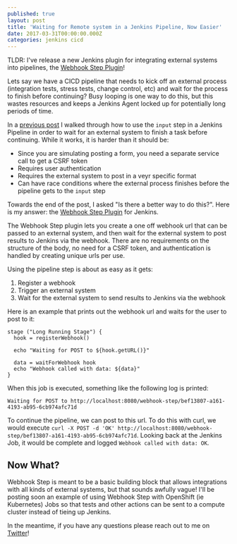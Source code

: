 ```yaml
---
published: true
layout: post
title: 'Waiting for Remote system in a Jenkins Pipeline, Now Easier'
date: 2017-03-31T00:00:00.000Z
categories: jenkins cicd
---
```

TLDR: I've release a new Jenkins plugin for integrating external systems into pipelines, the [Webhook Step Plugin](https://plugins.jenkins.io/webhook-step)!

Lets say we have a CICD pipeline that needs to kick off an external process (integration tests, stress tests, change control, etc) and wait for the process to finish before continuing? Busy looping is one way to do this, but this wastes resources and keeps a Jenkins Agent locked up for potentially long periods of time.

In a [previous post](/jenkins/cicd/2017/03/16/waiting-for-remote-systems-in-a-jenkins-pipeline.html) I walked through how to use the `input` step in a Jenkins Pipeline in order to wait for an external system to finish a task before continuing. While it works, it is harder than it should be:

* Since you are simulating posting a form, you need a separate service call to get a CSRF token
* Requires user authentication
* Requires the external system to post in a veyr specific format
* Can have race conditions where the external process finishes before the pipeline gets to the `input` step

Towards the end of the post, I asked "Is there a better way to do this?". Here is my answer: the [Webhook Step Plugin](https://plugins.jenkins.io/webhook-step) for Jenkins.

The Webhook Step plugin lets you create a one off webhook url that can be passed to an external system, and then wait for the external system to post results to Jenkins via the webhook. There are no requirements on the structure of the body, no need for a CSRF token, and authentication is handled by creating unique urls per use.

Using the pipeline step is about as easy as it gets:

1. Register a webhook
2. Trigger an external system
3. Wait for the external system to send results to Jenkins via the webhook

Here is an example that prints out the webhook url and waits for the user to post to it:

```
stage ("Long Running Stage") {
  hook = registerWebhook()

  echo "Waiting for POST to ${hook.getURL()}"

  data = waitForWebhook hook
  echo "Webhook called with data: ${data}"
}
```

When this job is executed, something like the following log is printed:

```
Waiting for POST to http://localhost:8080/webhook-step/bef13807-a161-4193-ab95-6cb974afc71d
```

To continue the pipeline, we can post to this url. To do this with curl, we would execute
`curl -X POST -d 'OK' http://localhost:8080/webhook-step/bef13807-a161-4193-ab95-6cb974afc71d`.
Looking back at the Jenkins Job, it would be complete and logged 
`Webhook called with data: OK`.


## Now What?

Webhook Step is meant to be a basic building block that allows integrations with all kinds of external systems, but that sounds awfully vague! I'll be posting soon an example of using Webhook Step with OpenShift (ie Kubernetes) Jobs so that tests and other actions can be sent to a compute cluster instead of tieing up Jenkins.

In the meantime, if you have any questions please reach out to me on [Twitter](http://twitter.com/home?status=@PitmanIO)!
